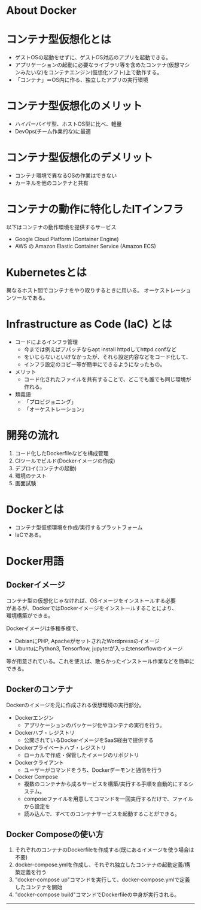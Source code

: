 # About Docker



# コンテナ型仮想化とは

* ゲストOSの起動をせずに、ゲストOS対応のアプリを起動できる。  
* アプリケーションの起動に必要なライブラリ等を含めたコンテナ(仮想マシンみたいな)をコンテナエンジン(仮想化ソフト)上で動作する。  
* 「コンテナ」＝OS内に作る、独立したアプリの実行環境




# コンテナ型仮想化のメリット

* ハイパーバイザ型、ホストOS型に比べ、軽量  
* DevOps(チーム作業的な)に最適




# コンテナ型仮想化のデメリット

* コンテナ環境で異なるOSの作業はできない  
* カーネルを他のコンテナと共有

	
	

# コンテナの動作に特化したITインフラ
以下はコンテナの動作環境を提供するサービス

* Google Cloud Platform (Container Engine)  
* AWS の Amazon Elastic Container Service (Amazon ECS)


	
	
# Kubernetesとは
異なるホスト間でコンテナをやり取りするときに用いる。
オーケストレーションツールである。
	
	
	
	
	
# Infrastructure as Code (IaC) とは

* コードによるインフラ管理  
	+ 今までは例えばアパッチならapt install httpdしてhttpd.confなど  
	+ をいじらないといけなかったが、それら設定内容などをコード化して、  
	+ インフラ設定のコピー等が簡単にできるようになったもの。  
* メリット
	+ コード化されたファイルを共有することで、どこでも誰でも同じ環境が作れる。
* 類義語
	+ 「プロビジョニング」  
	+ 「オーケストレーション」


	

# 開発の流れ

1. コード化したDockerfileなどを構成管理  
2. CIツールでビルド(Dockerイメージの作成)  
3. デプロイ(コンテナの起動)  
4. 環境のテスト  
5. 画面試験  

	
		
	
# Dockerとは

* コンテナ型仮想環境を作成/実行するプラットフォーム  
* IaCである。


	
	
# Docker用語
## Dockerイメージ
コンテナ型の仮想化じゃなければ、OSイメージをインストールする必要  
があるが、DockerではDockerイメージをインストールすることにより、  
環境構築ができる。  
  
Dockerイメージは多種多様で、  

* DebianにPHP, ApacheがセットされたWordpressのイメージ
* UbuntuにPython3, Tensorflow, jupyterが入ったtensorflowのイメージ

等が用意されている。これを使えば、散らかったインストール作業などを簡単にできる。　　
		
		
		

## Dockerのコンテナ
Dockerのイメージを元に作成される仮想環境の実行部分。  

* Dockerエンジン    
	+ アプリケーションのパッケージ化やコンテナの実行を行う。  
* Dockerハブ・レジストリ  
	+ 公開されているDockerイメージをSaaS経由で提供する
* Dockerプライベートハブ・レジストリ  
	+ ローカルで作成・保管したイメージのリポジトリ  	
* Dockerクライアント  
	+ ユーザーがコマンドをうち、Dockerデーモンと通信を行う  
* Docker Compose
	+ 複数のコンテナから成るサービスを構築/実行する手順を自動的にするシステム。  
	+ composeファイルを用意してコマンドを一回実行するだけで、ファイルから設定を  
	+ 読み込んで、すべてのコンテナサービスを起動することができる。  
		

		

## Docker Composeの使い方

1. それぞれのコンテナのDockerfileを作成する(既にあるイメージを使う場合は不要)  
2. docker-compose.ymlを作成し、それぞれ独立したコンテナの起動定義/構築定義を行う  
3. "docker-compose up"コマンドを実行して、docker-compose.ymlで定義したコンテナを開始  
4. "docker-compose build"コマンドでDockerfileの中身が実行される。  




***
	
	
	
